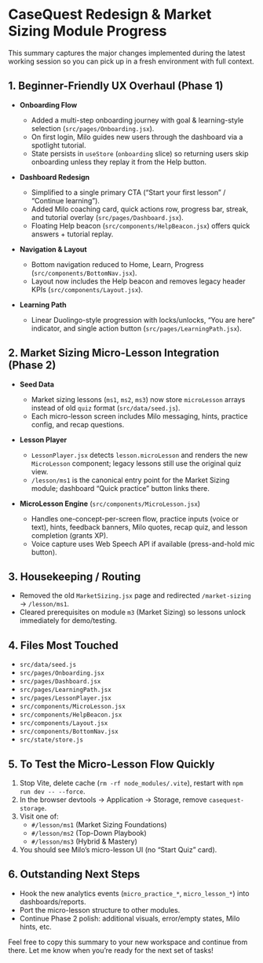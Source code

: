 # CaseQuest Redesign & Market Sizing Module Progress

This summary captures the major changes implemented during the latest working session so you can pick up in a fresh environment with full context.

## 1. Beginner-Friendly UX Overhaul (Phase 1)
- **Onboarding Flow**
  - Added a multi-step onboarding journey with goal & learning-style selection (`src/pages/Onboarding.jsx`).
  - On first login, Milo guides new users through the dashboard via a spotlight tutorial.
  - State persists in `useStore` (`onboarding` slice) so returning users skip onboarding unless they replay it from the Help button.

- **Dashboard Redesign**
  - Simplified to a single primary CTA (“Start your first lesson” / “Continue learning”).
  - Added Milo coaching card, quick actions row, progress bar, streak, and tutorial overlay (`src/pages/Dashboard.jsx`).
  - Floating Help beacon (`src/components/HelpBeacon.jsx`) offers quick answers + tutorial replay.

- **Navigation & Layout**
  - Bottom navigation reduced to Home, Learn, Progress (`src/components/BottomNav.jsx`).
  - Layout now includes the Help beacon and removes legacy header KPIs (`src/components/Layout.jsx`).

- **Learning Path**
  - Linear Duolingo-style progression with locks/unlocks, “You are here” indicator, and single action button (`src/pages/LearningPath.jsx`).

## 2. Market Sizing Micro-Lesson Integration (Phase 2)
- **Seed Data**
  - Market sizing lessons (`ms1`, `ms2`, `ms3`) now store `microLesson` arrays instead of old `quiz` format (`src/data/seed.js`).
  - Each micro-lesson screen includes Milo messaging, hints, practice config, and recap questions.

- **Lesson Player**
  - `LessonPlayer.jsx` detects `lesson.microLesson` and renders the new `MicroLesson` component; legacy lessons still use the original quiz view.
  - `/lesson/ms1` is the canonical entry point for the Market Sizing module; dashboard “Quick practice” button links there.

- **MicroLesson Engine** (`src/components/MicroLesson.jsx`)
  - Handles one-concept-per-screen flow, practice inputs (voice or text), hints, feedback banners, Milo quotes, recap quiz, and lesson completion (grants XP).
  - Voice capture uses Web Speech API if available (press-and-hold mic button).

## 3. Housekeeping / Routing
- Removed the old `MarketSizing.jsx` page and redirected `/market-sizing` → `/lesson/ms1`.
- Cleared prerequisites on module `m3` (Market Sizing) so lessons unlock immediately for demo/testing.

## 4. Files Most Touched
- `src/data/seed.js`
- `src/pages/Onboarding.jsx`
- `src/pages/Dashboard.jsx`
- `src/pages/LearningPath.jsx`
- `src/pages/LessonPlayer.jsx`
- `src/components/MicroLesson.jsx`
- `src/components/HelpBeacon.jsx`
- `src/components/Layout.jsx`
- `src/components/BottomNav.jsx`
- `src/state/store.js`

## 5. To Test the Micro-Lesson Flow Quickly
1. Stop Vite, delete cache (`rm -rf node_modules/.vite`), restart with `npm run dev -- --force`.
2. In the browser devtools → Application → Storage, remove `casequest-storage`.
3. Visit one of:
   - `#/lesson/ms1` (Market Sizing Foundations)
   - `#/lesson/ms2` (Top-Down Playbook)
   - `#/lesson/ms3` (Hybrid & Mastery)
4. You should see Milo’s micro-lesson UI (no “Start Quiz” card).

## 6. Outstanding Next Steps
- Hook the new analytics events (`micro_practice_*`, `micro_lesson_*`) into dashboards/reports.
- Port the micro-lesson structure to other modules.
- Continue Phase 2 polish: additional visuals, error/empty states, Milo hints, etc.

Feel free to copy this summary to your new workspace and continue from there. Let me know when you’re ready for the next set of tasks! 
